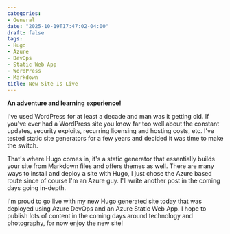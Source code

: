 ```yaml
---
categories:
- General
date: "2025-10-19T17:47:02-04:00"
draft: false
tags:
- Hugo
- Azure
- DevOps
- Static Web App
- WordPress
- Markdown
title: New Site Is Live
---
```


**An adventure and learning experience!**

I've used WordPress for at least a decade and man was it getting old.  If you've ever had a WordPress site you know far too well about the constant updates, security exploits, recurring licensing and hosting costs, etc.  I've tested static site generators for a few years and decided it was time to make the switch.

That's where Hugo comes in, it's a static generator that essentially builds your site from Markdown files and offers themes as well.  There are many ways to install and deploy a site with Hugo, I just chose the Azure based route since of course I'm an Azure guy.  I'll write another post in the coming days going in-depth.

I'm proud to go live with my new Hugo generated site today that was deployed using Azure DevOps and an Azure Static Web App.  I hope to publish lots of content in the coming days around technology and photography, for now enjoy the new site!
